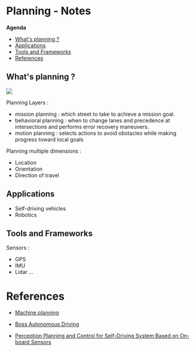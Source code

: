 # Planning - Notes

**Agenda**
- [What's planning ?](#whats-planning-)
- [Applications](#applications)
- [Tools and Frameworks](#tools-and-frameworks)
- [References](#references)


## What's planning ? 
![](https://media.licdn.com/dms/image/C5612AQGM2cTqtwJuIg/article-inline_image-shrink_1000_1488/0/1521484871946?e=1678924800&v=beta&t=pkrKCMAM76QDzEgzLKn-acdrjFGivPKiW158OEJUqgQ)

Planning Layers : 
- mission planning : which street to take to achieve a mission goal. 
- behavioral planning : when to change lanes and precedence at intersections and performs error recovery maneuvers.
- motion planning : selects actions to avoid obstacles while making progress
toward local goals


Planning multiple dimensions : 
- Location
- Orientation
- Direction of travel
  
## Applications
- Self-driving vehicles
- Robotics

## Tools and Frameworks
Sensors : 
- GPS
- IMU
- Lidar
... 
  
# References

- [Machine planning](https://en.wikipedia.org/wiki/Machine_planning)
- [Boss Autonomous Driving](https://github.com/afondiel/Self-Driving-Cars-Specialization-Coursera/blob/main/Course1-Introduction-to-Self-Driving-Cars/resources/Boss-autonomous-driving-pres-DARPA-Urban-Challenge-2007-by-journal-of-robotics-2008.pdf)

 - [Perception Planning and Control for Self-Driving System Based on On-board Sensors](https://www.researchgate.net/publication/344734310_Perception_Planning_and_Control_for_Self-Driving_System_Based_on_On-board_Sensors/link/609c9edd299bf1259ece7fe0/download)

